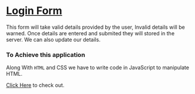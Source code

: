 # [Login Form]( https://sspstark.github.io/Login-Form/)
This form will take valid details provided by the user, Invalid details will be warned.
Once details are entered and submited they will stored in the server.
We can also update our details.

### To Achieve this application
Along With `HTML` and CSS we have to write code in JavaScript to manipulate HTML. 

[Click Here]( https://sspstark.github.io/Login-Form/) to check out.
